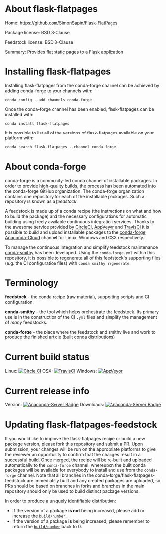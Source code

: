 About flask-flatpages
=====================

Home: https://github.com/SimonSapin/Flask-FlatPages

Package license: BSD 3-Clause

Feedstock license: BSD 3-Clause

Summary: Provides flat static pages to a Flask application



Installing flask-flatpages
==========================

Installing flask-flatpages from the conda-forge channel can be achieved by adding conda-forge to your channels with:

```
conda config --add channels conda-forge
```

Once the conda-forge channel has been enabled, flask-flatpages can be installed with:

```
conda install flask-flatpages
```

It is possible to list all of the versions of flask-flatpages available on your platform with:

```
conda search flask-flatpages --channel conda-forge
```


About conda-forge
=================

conda-forge is a community-led conda channel of installable packages.
In order to provide high-quality builds, the process has been automated into the
conda-forge GitHub organization. The conda-forge organization contains one repository
for each of the installable packages. Such a repository is known as a *feedstock*.

A feedstock is made up of a conda recipe (the instructions on what and how to build
the package) and the necessary configurations for automatic building using freely
available continuous integration services. Thanks to the awesome service provided by
[CircleCI](https://circleci.com/), [AppVeyor](http://www.appveyor.com/)
and [TravisCI](https://travis-ci.org/) it is possible to build and upload installable
packages to the [conda-forge](https://anaconda.org/conda-forge)
[Anaconda-Cloud](http://docs.anaconda.org/) channel for Linux, Windows and OSX respectively.

To manage the continuous integration and simplify feedstock maintenance
[conda-smithy](http://github.com/conda-forge/conda-smithy) has been developed.
Using the ``conda-forge.yml`` within this repository, it is possible to regenerate all of
this feedstock's supporting files (e.g. the CI configuration files) with ``conda smithy regenerate``.


Terminology
===========

**feedstock** - the conda recipe (raw material), supporting scripts and CI configuration.

**conda-smithy** - the tool which helps orchestrate the feedstock.
                   Its primary use is in the construction of the CI ``.yml`` files
                   and simplify the management of *many* feedstocks.

**conda-forge** - the place where the feedstock and smithy live and work to
                  produce the finished article (built conda distributions)

Current build status
====================

Linux: [![Circle CI](https://circleci.com/gh/conda-forge/flask-flatpages-feedstock.svg?style=shield)](https://circleci.com/gh/conda-forge/flask-flatpages-feedstock)
OSX: [![TravisCI](https://travis-ci.org/conda-forge/flask-flatpages-feedstock.svg?branch=master)](https://travis-ci.org/conda-forge/flask-flatpages-feedstock)
Windows: [![AppVeyor](https://ci.appveyor.com/api/projects/status/github/conda-forge/flask-flatpages-feedstock?svg=True)](https://ci.appveyor.com/project/conda-forge/flask-flatpages-feedstock/branch/master)

Current release info
====================
Version: [![Anaconda-Server Badge](https://anaconda.org/conda-forge/flask-flatpages/badges/version.svg)](https://anaconda.org/conda-forge/flask-flatpages)
Downloads: [![Anaconda-Server Badge](https://anaconda.org/conda-forge/flask-flatpages/badges/downloads.svg)](https://anaconda.org/conda-forge/flask-flatpages)


Updating flask-flatpages-feedstock
==================================

If you would like to improve the flask-flatpages recipe or build a new
package version, please fork this repository and submit a PR. Upon submission,
your changes will be run on the appropriate platforms to give the reviewer an
opportunity to confirm that the changes result in a successful build. Once
merged, the recipe will be re-built and uploaded automatically to the
`conda-forge` channel, whereupon the built conda packages will be available for
everybody to install and use from the `conda-forge` channel.
Note that all branches in the conda-forge/flask-flatpages-feedstock are
immediately built and any created packages are uploaded, so PRs should be based
on branches in forks and branches in the main repository should only be used to
build distinct package versions.

In order to produce a uniquely identifiable distribution:
 * If the version of a package **is not** being increased, please add or increase
   the [``build/number``](http://conda.pydata.org/docs/building/meta-yaml.html#build-number-and-string).
 * If the version of a package **is** being increased, please remember to return
   the [``build/number``](http://conda.pydata.org/docs/building/meta-yaml.html#build-number-and-string)
   back to 0.

